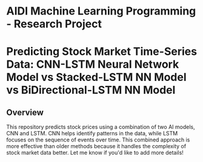 # AIDI Machine Learning Programming - Research Project
# Predicting Stock Market Time-Series Data: CNN-LSTM Neural Network Model vs Stacked-LSTM NN Model vs BiDirectional-LSTM NN Model

## Overview

This repository predicts stock prices using a combination of two AI models, CNN and LSTM. CNN helps identify patterns in the data, while LSTM focuses on the sequence of events over time. This combined approach is more effective than older methods because it handles the complexity of stock market data better. Let me know if you'd like to add more details!
